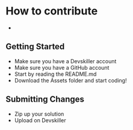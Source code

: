 # How to contribute

-

## Getting Started

* Make sure you have a Devskiller account
* Make sure you have a GitHub account
* Start by reading the README.md
* Download the Assets folder and start coding!

## Submitting Changes

* Zip up your solution
* Upload on Devskiller